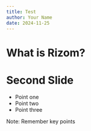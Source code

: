 ```yaml
---
title: Test
author: Your Name
date: 2024-11-25
---
```


# What is Rizom?


# Second Slide

- Point one
- Point two
- Point three

Note: Remember key points
